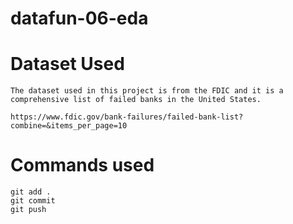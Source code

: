# datafun-06-eda

# Dataset Used
```
The dataset used in this project is from the FDIC and it is a comprehensive list of failed banks in the United States.

https://www.fdic.gov/bank-failures/failed-bank-list?combine=&items_per_page=10
```

# Commands used
```
git add .
git commit 
git push
```

